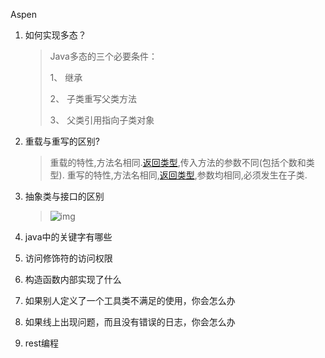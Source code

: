 Aspen

1. 如何实现多态？

   >Java多态的三个必要条件：
   >
   >1、 继承
   >
   >2、 子类重写父类方法
   >
   >3、 父类引用指向子类对象

   

2. 重载与重写的区别?

   >重载的特性,方法名相同.[返回类型](https://www.baidu.com/s?wd=返回类型&tn=SE_PcZhidaonwhc_ngpagmjz&rsv_dl=gh_pc_zhidao),传入方法的参数不同(包括个数和类型).
   >重写的特性,方法名相同,[返回类型](https://www.baidu.com/s?wd=返回类型&tn=SE_PcZhidaonwhc_ngpagmjz&rsv_dl=gh_pc_zhidao),参数均相同,必须发生在子类.

3. 抽象类与接口的区别

   >![img](https://images2015.cnblogs.com/blog/1064302/201612/1064302-20161230090438195-1243745647.png)

4. java中的关键字有哪些

5. 访问修饰符的访问权限

6. 构造函数内部实现了什么

7. 如果别人定义了一个工具类不满足的使用，你会怎么办

8. 如果线上出现问题，而且没有错误的日志，你会怎么办

9. rest编程
